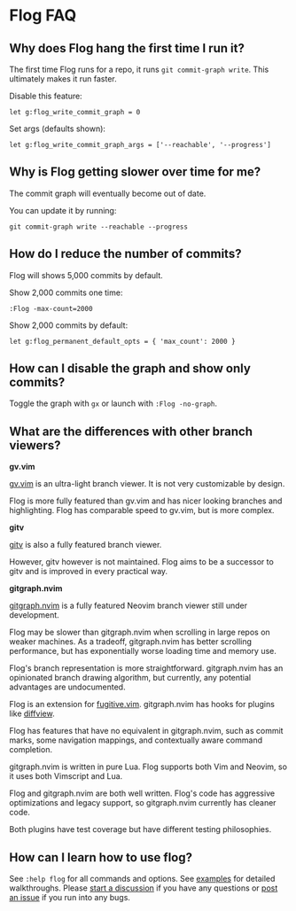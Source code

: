 # Flog FAQ

## Why does Flog hang the first time I run it?

The first time Flog runs for a repo, it runs `git commit-graph write`.
This ultimately makes it run faster.

Disable this feature:

```
let g:flog_write_commit_graph = 0
```

Set args (defaults shown):

```
let g:flog_write_commit_graph_args = ['--reachable', '--progress']
```

## Why is Flog getting slower over time for me?

The commit graph will eventually become out of date.

You can update it by running:

```
git commit-graph write --reachable --progress
```

## How do I reduce the number of commits?

Flog will shows 5,000 commits by default.

Show 2,000 commits one time:

```
:Flog -max-count=2000
```

Show 2,000 commits by default:

```
let g:flog_permanent_default_opts = { 'max_count': 2000 }
```

## How can I disable the graph and show only commits?

Toggle the graph with `gx` or launch with `:Flog -no-graph`.

## What are the differences with other branch viewers?

**gv.vim**

[gv.vim](https://github.com/junegunn/gv.vim) is an ultra-light branch viewer.
It is not very customizable by design.

Flog is more fully featured than gv.vim and has nicer looking branches and highlighting.
Flog has comparable speed to gv.vim, but is more complex.

**gitv**

[gitv](https://github.com/gregsexton/gitv) is also a fully featured branch viewer.

However, gitv however is not maintained.
Flog aims to be a successor to gitv and is improved in every practical way.

**gitgraph.nvim**

[gitgraph.nvim](https://github.com/isakbm/gitgraph.nvim) is a fully featured Neovim branch viewer still under development.

Flog may be slower than gitgraph.nvim when scrolling in large repos on weaker machines.
As a tradeoff, gitgraph.nvim has better scrolling performance, but has exponentially worse loading time and memory use.

Flog's branch representation is more straightforward.
gitgraph.nvim has an opinionated branch drawing algorithm, but currently, any potential advantages are undocumented.

Flog is an extension for [fugitive.vim](https://github.com/tpope/vim-fugitive).
gitgraph.nvim has hooks for plugins like [diffview](https://github.com/sindrets/diffview.nvim).

Flog has features that have no equivalent in gitgraph.nvim, such as commit marks, some navigation mappings, and contextually aware command completion.

gitgraph.nvim is written in pure Lua.
Flog supports both Vim and Neovim, so it uses both Vimscript and Lua.

Flog and gitgraph.nvim are both well written.
Flog's code has aggressive optimizations and legacy support, so gitgraph.nvim currently has cleaner code.

Both plugins have test coverage but have different testing philosophies.

## How can I learn how to use flog?

See `:help flog` for all commands and options.
See [examples](EXAMPLES.md) for detailed walkthroughs.
Please [start a discussion](https://github.com/rbong/vim-flog/discussions/new/choose) if you have any questions or [post an issue](https://github.com/rbong/vim-flog/issues/) if you run into any bugs.
